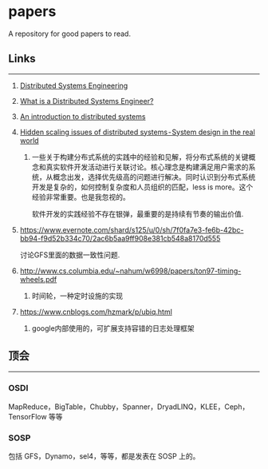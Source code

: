 # papers
A repository for good papers to read. 

## Links

------

1. [Distributed Systems Engineering](https://pdos.csail.mit.edu/6.824/schedule.html)

2. [What is a Distributed Systems Engineer?](https://www.ably.io/blog/what-is-a-distributed-systems-engineer)

3. [An introduction to distributed systems](https://github.com/aphyr/distsys-class)

4. [Hidden scaling issues of distributed systems - System design in the real world](https://www.ably.io/blog/hidden-scaling-issues-of-distributed-systems-real-world/)

   1. 一些关于构建分布式系统的实践中的经验和见解，将分布式系统的关键概念和真实软件开发活动进行关联讨论。核心理念是构建满足用户需求的系统，从概念出发，选择优先级高的问题进行解决。同时认识到分布式系统开发是复杂的，如何控制复杂度和人员组织的匹配，less is more。这个经验非常重要。也是我忽视的。

      软件开发的实践经验不存在银弹，最重要的是持续有节奏的输出价值.

5. https://www.evernote.com/shard/s125/u/0/sh/7f0fa7e3-fe6b-42bc-bb94-f9d52b334c70/2ac6b5aa9ff908e381cb548a8170d555

   讨论GFS里面的数据一致性问题.

6. http://www.cs.columbia.edu/~nahum/w6998/papers/ton97-timing-wheels.pdf

   1. 时间轮，一种定时设施的实现

7. https://www.cnblogs.com/hzmark/p/ubiq.html

   1. google内部使用的，可扩展支持容错的日志处理框架



## 顶会

------

### OSDI

MapReduce，BigTable，Chubby，Spanner，DryadLINQ，KLEE，Ceph，TensorFlow 等等

### SOSP

包括 GFS，Dynamo，sel4，等等，都是发表在 SOSP 上的。